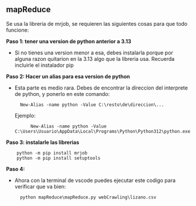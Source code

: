 ## mapReduce
Se usa la libreria de mrjob, se requieren las siguientes cosas para que todo funcione:

**Paso 1: tener una version de python anterior a 3.13**
- Si no tienes una version menor a esa, debes instalarla porque por alguna razon quitarion en la 3.13 algo que la libreria usa. Recuerda incluirle el instalador pip

**Paso 2: Hacer un alias para esa version de python**
- Esta parte es medio rara. Debes de encontrar la direccion del interprete de python, y ponerlo en este comando:
		
		New-Alias -name python -Value C:\resto\de\direccion\...


	Ejemplo:

			New-Alias -name python -Value C:\Users\Usuario\AppData\Local\Programs\Python\Python312\python.exeq

**Paso 3: instalarle  las librerias**
		
		python -m pip install mrjob
		python -m pip install setuptools

**Paso 4:** 
- Ahora con la terminal de vscode puedes ejecutar este codigo para verificar que va bien:
		
		python mapReduce\mapReduce.py webCrawling\lizano.csv